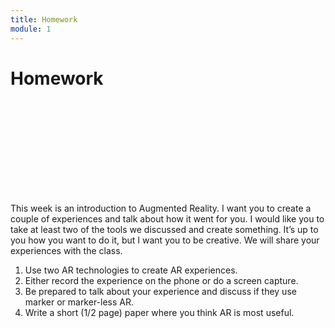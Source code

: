 ```yaml
---
title: Homework
module: 1
---
```


# Homework

<div class="embed-responsive embed-responsive-16by9"><iframe class="embed-responsive-item" src="" frameborder="0" allowfullscreen></iframe></div>

This week is an introduction to Augmented Reality. I want you to create a couple of experiences and talk about how it went for you. I would like you to take at least two of the tools we discussed and create something. It’s up to you how you want to do it, but I want you to be creative. We will share your experiences with the class.

1.	Use two AR technologies to create AR experiences.
2.	Either record the experience on the phone or do a screen capture.
3.	Be prepared to talk about your experience and discuss if they use marker or marker-less AR.
4.	Write a short (1/2 page) paper where you think AR is most useful.

